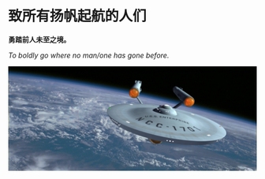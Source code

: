 # 致所有扬帆起航的人们

**勇踏前人未至之境。**

*To boldly go where no man/one has gone before.*

![](../../../res/img/perface.jpg)
